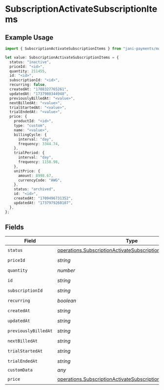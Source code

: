 # SubscriptionActivateSubscriptionItems

## Example Usage

```typescript
import { SubscriptionActivateSubscriptionItems } from "jani-payments/models/operations";

let value: SubscriptionActivateSubscriptionItems = {
  status: "inactive",
  priceId: "<id>",
  quantity: 211455,
  id: "<id>",
  subscriptionId: "<id>",
  recurring: false,
  createdAt: "1708327765261",
  updatedAt: "1737980344948",
  previouslyBilledAt: "<value>",
  nextBilledAt: "<value>",
  trialStartedAt: "<value>",
  trialEndedAt: "<value>",
  price: {
    productId: "<id>",
    type: "custom",
    name: "<value>",
    billingCycle: {
      interval: "day",
      frequency: 3344.74,
    },
    trialPeriod: {
      interval: "day",
      frequency: 1158.98,
    },
    unitPrice: {
      amount: 8998.67,
      currencyCode: "AWG",
    },
    status: "archived",
    id: "<id>",
    createdAt: "1709496731352",
    updatedAt: "1737979260107",
  },
};
```

## Fields

| Field                                                                                                                                            | Type                                                                                                                                             | Required                                                                                                                                         | Description                                                                                                                                      |
| ------------------------------------------------------------------------------------------------------------------------------------------------ | ------------------------------------------------------------------------------------------------------------------------------------------------ | ------------------------------------------------------------------------------------------------------------------------------------------------ | ------------------------------------------------------------------------------------------------------------------------------------------------ |
| `status`                                                                                                                                         | [operations.SubscriptionActivateSubscriptionSubscriptionsStatus](../../models/operations/subscriptionactivatesubscriptionsubscriptionsstatus.md) | :heavy_check_mark:                                                                                                                               | N/A                                                                                                                                              |
| `priceId`                                                                                                                                        | *string*                                                                                                                                         | :heavy_check_mark:                                                                                                                               | N/A                                                                                                                                              |
| `quantity`                                                                                                                                       | *number*                                                                                                                                         | :heavy_check_mark:                                                                                                                               | N/A                                                                                                                                              |
| `id`                                                                                                                                             | *string*                                                                                                                                         | :heavy_check_mark:                                                                                                                               | N/A                                                                                                                                              |
| `subscriptionId`                                                                                                                                 | *string*                                                                                                                                         | :heavy_check_mark:                                                                                                                               | N/A                                                                                                                                              |
| `recurring`                                                                                                                                      | *boolean*                                                                                                                                        | :heavy_check_mark:                                                                                                                               | N/A                                                                                                                                              |
| `createdAt`                                                                                                                                      | *string*                                                                                                                                         | :heavy_check_mark:                                                                                                                               | N/A                                                                                                                                              |
| `updatedAt`                                                                                                                                      | *string*                                                                                                                                         | :heavy_check_mark:                                                                                                                               | N/A                                                                                                                                              |
| `previouslyBilledAt`                                                                                                                             | *string*                                                                                                                                         | :heavy_check_mark:                                                                                                                               | N/A                                                                                                                                              |
| `nextBilledAt`                                                                                                                                   | *string*                                                                                                                                         | :heavy_check_mark:                                                                                                                               | N/A                                                                                                                                              |
| `trialStartedAt`                                                                                                                                 | *string*                                                                                                                                         | :heavy_check_mark:                                                                                                                               | N/A                                                                                                                                              |
| `trialEndedAt`                                                                                                                                   | *string*                                                                                                                                         | :heavy_check_mark:                                                                                                                               | N/A                                                                                                                                              |
| `customData`                                                                                                                                     | *any*                                                                                                                                            | :heavy_minus_sign:                                                                                                                               | N/A                                                                                                                                              |
| `price`                                                                                                                                          | [operations.SubscriptionActivateSubscriptionPrice](../../models/operations/subscriptionactivatesubscriptionprice.md)                             | :heavy_check_mark:                                                                                                                               | N/A                                                                                                                                              |